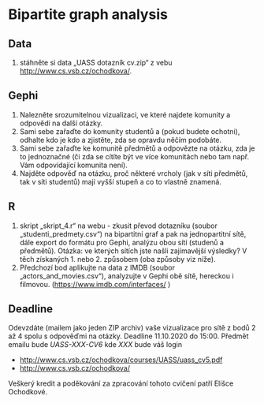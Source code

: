 # Bipartite graph analysis

## Data 
1. stáhněte si data „UASS dotazník cv.zip“ z vebu http://www.cs.vsb.cz/ochodkova/.

## Gephi
1. Nalezněte srozumitelnou vizualizaci, ve které najdete komunity a odpovědi na další otázky.
2. Sami sebe zařaďte do komunity studentů a (pokud budete ochotni), odhalte kdo je kdo a zjistěte, zda se opravdu něčím podobáte.
3. Sami sebe zařaďte ke komunitě předmětů a odpovězte na otázku, zda je to jednoznačné (či zda se cítíte být ve více komunitách nebo tam např. Vám odpovídající komunita není).
4. Najděte odpověď na otázku, proč některé vrcholy (jak v síti předmětů, tak v síti studentů) mají vyšší stupeň a co to vlastně znamená. 

## R 
1. skript „skript_4.r“ na webu - zkusit převod dotazníku (soubor „studenti_predmety.csv“) na bipartitní graf a pak na jednopartitní sítě, dále export do formátu pro Gephi, analýzu obou sítí (studenů a předmětů). Otázka: ve kterých sítích jste našli zajímavější výsledky? V těch získaných 1. nebo 2. způsobem (oba způsoby viz níže).
2. Předchozí bod aplikujte na data z IMDB (soubor „actors_and_movies.csv“), analyzujte v Gephi obě sítě, hereckou i filmovou. (https://www.imdb.com/interfaces/ )

## Deadline
Odevzdáte (mailem jako jeden ZIP archiv) vaše vizualizace pro sítě z bodů 2 až 4 spolu s odpověďmi na otázky. Deadline 11.10.2020 do 15:00. 
Předmět emailu bude *UASS-XXX-CV6* kde *XXX* bude váš login

* http://www.cs.vsb.cz/ochodkova/courses/UASS/uass_cv5.pdf
* http://www.cs.vsb.cz/ochodkova/

Veškerý kredit a poděkování za zpracování tohoto cvičení patří Elišce Ochodkové.

